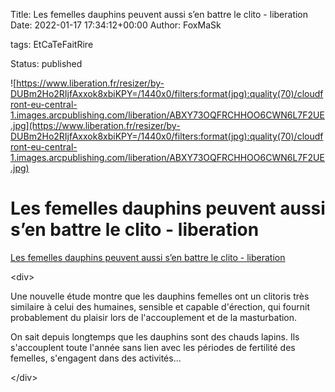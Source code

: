 Title: Les femelles dauphins peuvent aussi s’en battre le clito - liberation
Date: 2022-01-17 17:34:12+00:00
Author: FoxMaSk 

tags: EtCaTeFaitRire

Status: published


![https://www.liberation.fr/resizer/by-DUBm2Ho2RIjfAxxok8xbiKPY=/1440x0/filters:format(jpg):quality(70)/cloudfront-eu-central-1.images.arcpublishing.com/liberation/ABXY73OQFRCHHOO6CWN6L7F2UE.jpg](https://www.liberation.fr/resizer/by-DUBm2Ho2RIjfAxxok8xbiKPY=/1440x0/filters:format(jpg):quality(70)/cloudfront-eu-central-1.images.arcpublishing.com/liberation/ABXY73OQFRCHHOO6CWN6L7F2UE.jpg)


# Les femelles dauphins peuvent aussi s’en battre le clito - liberation

[Les femelles dauphins peuvent aussi s’en battre le clito - liberation](https://www.liberation.fr/sciences/biologie/les-femelles-dauphins-peuvent-aussi-sen-battre-le-clito-20220113_ZIE4P4YIHRGTBAICUIMBCGAPXY/)

&lt;div&gt;

Une nouvelle étude montre que les dauphins femelles ont un clitoris très
similaire à celui des humaines, sensible et capable d&#39;érection, qui
fournit probablement du plaisir lors de l&#39;accouplement et de la
masturbation.

On sait depuis longtemps que les dauphins sont des chauds lapins. Ils
s&#39;accouplent toute l&#39;année sans lien avec les périodes de fertilité des
femelles, s&#39;engagent dans des activités...

&lt;/div&gt;